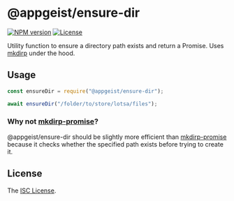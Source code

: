 # @appgeist/ensure-dir

[![NPM version][npm-image]][npm-url]
[![License][license-image]][license-url]

Utility function to ensure a directory path exists and return a Promise.
Uses [mkdirp](https://www.npmjs.com/package/mkdirp) under the hood.

## Usage

```js
const ensureDir = require("@appgeist/ensure-dir");

await ensureDir("/folder/to/store/lotsa/files");
```

### Why not [mkdirp-promise](https://www.npmjs.com/package/mkdirp-promise)?

@appgeist/ensure-dir should be slightly more efficient than [mkdirp-promise](https://www.npmjs.com/package/mkdirp-promise) because it checks whether the specified path exists before trying to create it.

## License

The [ISC License](LICENSE).

[npm-image]: https://img.shields.io/npm/v/@appgeist/ensure-dir.svg?style=flat-square
[npm-url]: https://www.npmjs.com/package/@appgeist/ensure-dir
[license-image]: https://img.shields.io/npm/l/@appgeist/ensure-dir.svg?style=flat-square
[license-url]: LICENSE
